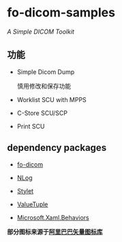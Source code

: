 # fo-dicom-samples

*A Simple DICOM Toolkit*

## 功能

- Simple Dicom Dump

    慎用修改和保存功能

- Worklist SCU with MPPS

- C-Store SCU/SCP

- Print SCU

## dependency packages

- [fo-dicom](https://github.com/fo-dicom/fo-dicom)

- [NLog](https://nlog-project.org/)

- [Stylet](https://github.com/canton7/Stylet)

- [ValueTuple](https://www.nuget.org/packages/System.ValueTuple/)

- [Microsoft.Xaml.Behaviors](https://github.com/Microsoft/XamlBehaviorsWpf)

**部分图标来源于[阿里巴巴矢量图标库](https://www.iconfont.cn/)**
